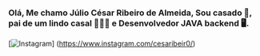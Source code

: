 
### Olá, Me chamo Júlio César Ribeiro de Almeida, Sou casado 💍, pai de um lindo casal 👨‍👧‍👦 e Desenvolvedor JAVA backend 🖥️.

[![Instagram](https://img.shields.io/badge/Instagram-E4405F?style=for-the-badge&logo=instagram&logoColor=white)] (https://www.instagram.com/cesaribeir0/)
